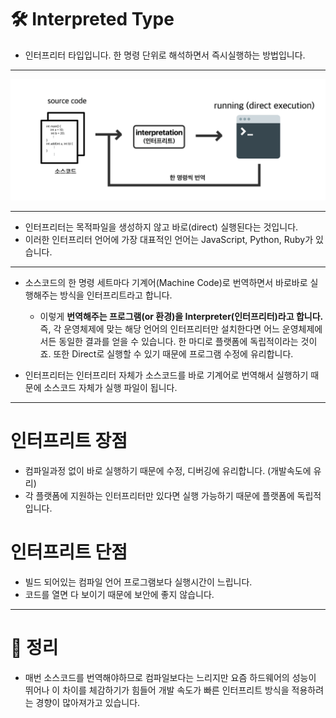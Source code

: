 # 🛠️ Interpreted Type

- 인터프리터 타입입니다. 한 명령 단위로 해석하면서 즉시실행하는 방법입니다.

<hr>

![Interpreted](/images/Interpreted.png)

<hr>

- 인터프리터는 목적파일을 생성하지 않고 바로(direct) 실행된다는 것입니다.
- 이러한 인터프리터 언어에 가장 대표적인 언어는 JavaScript, Python, Ruby가 있습니다.

<hr>

- 소스코드의 한 명령 세트마다 기계어(Machine Code)로 번역하면서 바로바로 실행해주는 방식을 인터프리트라고 합니다.
    - 이렇게 __번역해주는 프로그램(or 환경)을 Interpreter(인터프리터)라고 합니다.__ 즉, 각 운영체제에 맞는 해당 언어의 인터프리터만 설치한다면 어느 운영체제에서든 동일한 결과를 얻을 수 있습니다. 한 마디로 플랫폼에 독립적이라는 것이죠. 또한 Direct로 실행할 수 있기 때문에 프로그램 수정에 유리합니다.

- 인터프리터는 인터프리터 자체가 소스코드를 바로 기계어로 번역해서 실행하기 때문에 소스코드 자체가 실행 파일이 됩니다.

<hr>

# 인터프리트 장점

- 컴파일과정 없이 바로 실행하기 때문에 수정, 디버깅에 유리합니다. (개발속도에 유리)
- 각 플랫폼에 지원하는 인터프리터만 있다면 실행 가능하기 때문에 플랫폼에 독립적입니다.

# 인터프리트 단점

- 빌드 되어있는 컴파일 언어 프로그램보다 실행시간이 느립니다.
- 코드를 열면 다 보이기 때문에 보안에 좋지 않습니다.

<hr>

# 📗 정리

- 매번 소스코드를 번역해야하므로 컴파일보다는 느리지만 요즘 하드웨어의 성능이 뛰어나 이 차이를 체감하기가 힘들어 개발 속도가 빠른 인터프리트 방식을 적용하려는 경향이 많아져가고 있습니다.